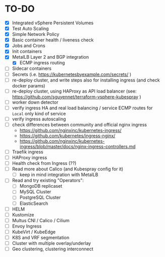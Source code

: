 # TO-DO

* [x] Integrated vSphere Persistent Volumes
* [x] Test Auto Scaling
* [x] Simple Network Policy
* [x] Basic container health / liveness check
* [x] Jobs and Crons
* [x] Init containers
* [x] MetalLB Layer 2 and BGP integration
    * [x] ECMP ingress routing
* [ ] Sidecar containers
* [ ] Secrets (i.e. https://kubernetesbyexample.com/secrets/ )
* [ ] re-deploy cluster, and write steps also for installing ingress (and check docker params)
* [ ] re-deploy cluster, using HAProxy as API load balancer (see: https://github.com/sguyennet/terraform-vsphere-kubespray )
* [ ] worker down detector
* [ ] verify ingress HA and real load balancing / service ECMP routes for `Local` only kind of service
* [ ] verify ingress autoscaling
* [ ] check differences between community and official nginx ingress
    * https://github.com/nginxinc/kubernetes-ingress/
    * https://github.com/kubernetes/ingress-nginx/
    * https://github.com/nginxinc/kubernetes-ingress/blob/master/docs/nginx-ingress-controllers.md
* [ ] Traefik ingress
* [ ] HAProxy ingress
* [ ] Health check from Ingress (??)
* [ ] Read more about Calico (and Kubespray config for it)
    * [ ] keep in mind integration with MetalLB
* [ ] Read and try existing "Operators":
    * [ ] MongoDB replicaset
    * [ ] MySQL Cluster
    * [ ] PostgreSQL Cluster
    * [ ] ElasticSearch
* [ ] HELM
* [ ] Kustomize
* [ ] Multus CNI / Calico / Cilium
* [ ] Envoy Ingress
* [ ] KubeVirt / KubeEdge
* [ ] K8S and VRF segmentation
* [ ] Cluster with multiple overlay/underlay
* [ ] Geo clustering, clustering interconnect
